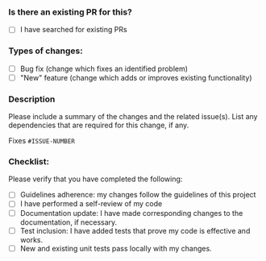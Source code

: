 ### Is there an existing PR for this?
- [ ] I have searched for existing PRs

### Types of changes:
- [ ] Bug fix (change which fixes an identified problem)
- [ ] "New" feature (change which adds or improves existing functionality)

### Description
Please include a summary of the changes and the related issue(s). List any dependencies that are required for this change, if any.

Fixes `#ISSUE-NUMBER`

### Checklist:
Please verify that you have completed the following:
- [ ] Guidelines adherence: my changes follow the guidelines of this project
- [ ] I have performed a self-review of my code
- [ ] Documentation update: I have made corresponding changes to the documentation, if necessary.
- [ ] Test inclusion: I have added tests that prove my code is effective and works.
- [ ] New and existing unit tests pass locally with my changes.